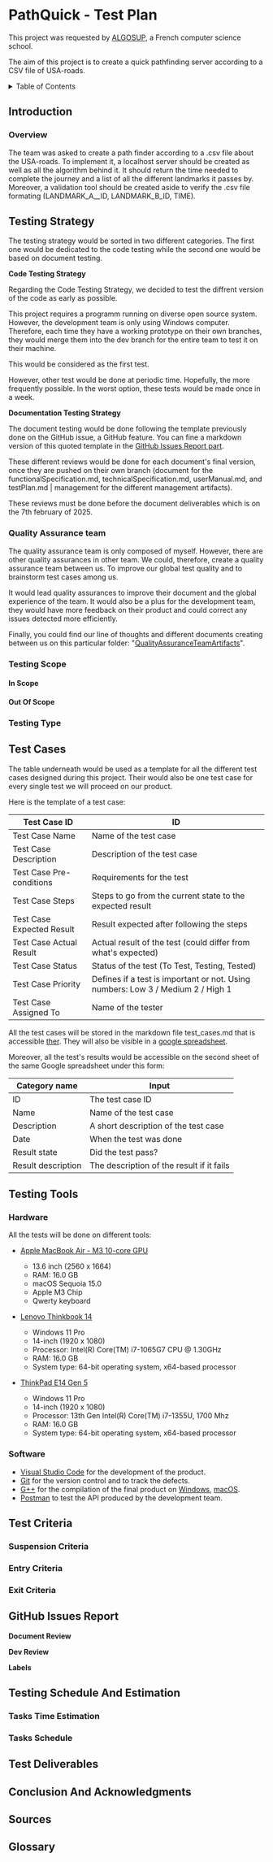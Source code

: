# PathQuick - Test Plan

This project was requested by [ALGOSUP](https://algosup.com), a French computer science school.

The aim of this project is to create a quick pathfinding server according to a CSV file of USA-roads.

<details>
<summary>Table of Contents</summary>

<!-- TODO -->
    
</details>

## Introduction

### Overview

The team was asked to create a path finder according to a .csv file about the USA-roads. To implement it, a localhost server should be created as well as all the algorithm behind it.
It should return the time needed to complete the journey and a list of all the different landmarks it passes by.
Moreover, a validation tool should be created aside to verify the .csv file formating (LANDMARK_A__ID, LANDMARK_B_ID, TIME).

## Testing Strategy

The testing strategy would be sorted in two different categories. The first one would be dedicated to the code testing while the second one would be based on document testing.

**Code Testing Strategy**

Regarding the Code Testing Strategy, we decided to test the diffrent version of the code as early as possible.

This project requires a programm running on diverse open source system. However, the development team is only using Windows computer. Therefore, each time they have a working prototype on their own branches, they would merge them into the dev branch for the entire team to test it on their machine.

This would be considered as the first test.

However, other test would be done at periodic time. Hopefully, the more frequently possible. In the worst option, these tests would be made once in a week.

<!-- Our testing strategy will be based on three different testing types. At first, we will use [smoke testing](#smoke-testing) to see basic functionalities. Then we will use some [unit tests](#unit-testing) to see in more detail if the code runs as expected. We will also use some [agile testing](#agile-testing) to test the code before each push on GitHub. -->

**Documentation Testing Strategy**

The document testing would be done following the template previously done on the GitHub issue, a GitHub feature. You can fine a markdown version of this quoted template in the [GitHub Issues Report part](#github-issues-report).

These different reviews would be done for each document's final version, once they are pushed on their own branch (document for the functionalSpecification.md, technicalSpecification.md, userManual.md, and testPlan.md | management for the different management artifacts).

These reviews must be done before the document deliverables which is on the 7th february of 2025.

### Quality Assurance team

The quality assurance team is only composed of myself. However, there are other quality assurances in other team. We could, therefore, create a quality assurance team between us. To improve our global test quality and to brainstorm test cases among us.

It would lead quality assurances to improve their document and the global experience of the team. It would also be a plus for the development team, they would have more feedback on their product and could correct any issues detected more efficiently.

Finally, you could find our line of thoughts and different documents creating between us on this particular folder: "[QualityAssuranceTeamArtifacts]()".
<!-- Unused for now -->

### Testing Scope

<!-- Testing will focus on assembly instruction and the assembler. -->

#### In Scope

<!-- - Assembly instruction:
  - All the instructions defined in the [Functional Specification](/documents/functional/functional_specification.md) should function as intended.
- Assembler:
  - Absence of significant bug;
  - Should run properly;
  - Should assemble the files;
- Emulator:
  - Absence of significant bug;
  - Should run properly;
  - Should interpret ASM files;
- Documentation:
  - Spelling accuracy;
  - Typographical errors;
  - Naming conventions; -->

#### Out Of Scope

<!-- - Font details;
- Interrupt instruction; -->

### Testing Type

<!-- #### Smoke testing -->

<!-- The quality assurance would use a smoke testing strategy for the assembler, like this he would be sure that it would work as intended by doing some easy tests each time he would run the code. -->

<!-- #### Unit testing -->

<!-- The quality assurance will also use Unit tests for all the particular instructions in the assembly language created by the team. It will also be used to ensure that some functions in the assembler work as intended. -->

<!-- #### Agile testing -->

<!-- Finally, the quality assurance will use an agile testing strategy. This means that he should be reactive each time a version is pushed on the repository and test them. -->

## Test Cases

The table underneath would be used as a template for all the different test cases designed during this project. Their would also be one test case for every single test we will proceed on our product.

Here is the template of a test case:

| Test Case ID              | ID                                                                         |
|---------------------------|----------------------------------------------------------------------------|
| Test Case Name            | Name of the test case                                                      |
| Test Case Description     | Description of the test case                                               |
| Test Case Pre-conditions  | Requirements for the test                                                  |
| Test Case Steps           | Steps to go from the current state to the expected result                  |
| Test Case Expected Result | Result expected after following the steps                                  |
| Test Case Actual Result   | Actual result of the test (could differ from what's expected)              |
| Test Case Status          | Status of the test (To Test, Testing, Tested)                              |
| Test Case Priority        | Defines if a test is important or not. Using numbers: Low  3 / Medium 2 / High 1 |
| Test Case Assigned To     | Name of the tester                                                         |

All the test cases will be stored in the markdown file test_cases.md that is accessible [ther](/documents/QA/test_cases.md). They will also be visible in a [google spreadsheet]().

Moreover, all the test's results would be accessible on the second sheet of the same Google spreadsheet under this form:

<!-- To redefine -->
| Category name      | Input                                     |
| ------------------ | ----------------------------------------- |
| ID                 | The test case ID                          |
| Name               | Name of the test case                     |
| Description        | A short description of the test case      |
| Date               | When the test was done                    |
| Result state       | Did the test pass?                        |
| Result description | The description of the result if it fails |

## Testing Tools

### Hardware

All the tests will be done on different tools:

- [Apple MacBook Air - M3 10-core GPU](https://www.apple.com/fr/shop/buy-mac/macbook-air/13-pouces-m3)
  - 13.6 inch (2560 x 1664)
  - RAM: 16.0 GB
  - macOS Sequoia 15.0
  - Apple M3 Chip
  - Qwerty keyboard

- [Lenovo Thinkbook 14](https://pcsupport.lenovo.com/us/en/products/laptops-and-netbooks/thinkbook-series/thinkbook-14-iil/20sl)
  - Windows 11 Pro
  - 14-inch (1920 x 1080)
  - Processor: Intel(R) Core(TM) i7-1065G7 CPU @ 1.30GHz
  - RAM: 16.0 GB
  - System type: 64-bit operating system, x64-based processor
  
- [ThinkPad E14 Gen 5](https://www.lenovo.com/fr/fr/p/laptops/thinkpad/thinkpade/thinkpad-e14-gen-5-(14-inch-intel)/len101t0064)
  - Windows 11 Pro
  - 14-inch (1920 x 1080)
  - Processor: 13th Gen Intel(R) Core(TM) i7-1355U, 1700 Mhz
  - RAM: 16.0 GB
  - System type: 64-bit operating system, x64-based processor

### Software

- [Visual Studio Code](https://code.visualstudio.com/) for the development of the product.
- [Git](https://git-scm.com/) for the version control and to track the defects.
- [G++](https://en.wikipedia.org/wiki/GNU_Compiler_Collection) for the compilation of the final product on [Windows](https://code.visualstudio.com/docs/cpp/config-mingw), [macOS](https://code.visualstudio.com/docs/cpp/config-clang-mac).
- [Postman](https://www.postman.com) to test the API produced by the development team.

## Test Criteria

### Suspension Criteria

<!-- When a test is done, if a suspension criteria is reached, we stop the following test, and the development team, as well as the quality assurance team, will work together until the issue is fixed. This method will allow us to take issues one by one and not create a program with existing issues inside. It would avoid generating more issues. -->

### Entry Criteria

<!-- The entry criteria are the criteria needed for the well-being of the test and to ensure to proceed in the best environment possible. \
The three main criteria are:
- Be sure to proceed with the tests on a valid version of the code;
- Be sure to have the unit tests required;
- Be sure that the environment is correctly set for the tests; -->

### Exit Criteria

<!-- The exit criteria should specify the requirements to complete before the end of the testing phase. \
These criteria are:
- We need to have at least an 80% success rate;
- We need to have no critical or high-severity defects during the tests;
- All the little and medium severity issues should be reported; -->

## GitHub Issues Report

**Document Review**

<!-- To provide a better bug report, I chose to create a bug report template that we can apply to GitHub issues. It allows the people who found a bug to report it quickly and effectively with the main information needed. \
Here is a picture of the template:

![Bug report high](/documents/QA/pictures/bug_report_high.png)
![Bug report low](/documents/QA/pictures/bug_report_low.png) -->

**Dev Review**

<!-- TODO -->

**Labels**

<!-- I also provide labels to my team, permitting us to have a better comprehension of the bug, just with the title and the labels. There are 15 of them: -->

<!-- |Label|Description|
|:-----:|-----------|
|![Bug Label](/documents/QA/pictures/bug_label.png)|Something isn't working|
|![Critical Label](/documents/QA/pictures/critical_label.png)|Critical Priority|
|![Dev Label](/documents/QA/pictures/dev_label.png)|Use for Dev|
|![Documentation Label](/documents/QA/pictures/documentation_label.png)|Improvements or additions to documentation|
|![Duplicate Label](/documents/QA/pictures/duplicate_label.png)|This issue or pull request already exists|
|![Enhancement Label](/documents/QA/pictures/enhancement_label.png)|New feature or request|
|![Good first issue Label](/documents/QA/pictures/good_first_issue_label.png)|Good for newcomers|
|![Help wanted Label](/documents/QA/pictures/help_wanted_label.png)|Extra attention is needed|
|![High Label](/documents/QA/pictures/high_label.png)|High Priority|
|![Invalid Label](/documents/QA/pictures/invalid_label.png)|This doesn't seem right|
|![Low Label](/documents/QA/pictures/low_label.png)|Low Priority|
|![medium Label](/documents/QA/pictures/medium_label.png)|Medium Priority|
|![Question Label](/documents/QA/pictures/question_label.png)|Further information is requested|
|![Test case Label](/documents/QA/pictures/test_case_label.png)|Use for test case|
|![Wontfix Label](/documents/QA/pictures/wontfix_label.png)|This will not be worked on| -->

## Testing Schedule And Estimation

### Tasks Time Estimation

<!-- |Task|Duration|
|----|--------|
|Requirement specification documentation review|5 hours|
|Test plan writing|20 hours|
|Test cases creation|10 hours|
|Assembly testing|15 hours|
|Quality assurance meeting|4 hours|
|Test case execution|20 hours|
|GitHub initialization|2 hours|
|Bug reports|12 hours|
|Bug data report|6 hours| -->

<!-- All the durations defined here are only estimations! It could take more or less time according to the advancement of the tasks, the extra hours outside the school, or even if the test cases don't occur any errors or issues. -->

### Tasks Schedule

<!-- |Task|Start date|End date|
|----|----------|--------|
|GitHub initialization|01/22/24|01/22/24|
|Test plan writing|01/22/24|02/16/24|
|Test cases creation|01/22/24|02/16/24|
|Assembly testing|01/22/24|01/30/24|
|Functional specification review|01/29/24|01/30/24|
|Quality assurance meeting|01/29/24|01/29/24|
|Functional specification review|02/08/24|02/09/24|
|Test case execution|01/30/24|02/23/24|
|Bug reports|01/30/24|02/23/24|
|Bug data report|01/30/24|02/23/24| -->

## Test Deliverables

<!-- - **Test plan:** It will define how the tests should be done and the strategy chosen.
- **Test cases:** It will contain all the tests that will be done to see if the product is functional.
- **Bug reports:** Each will contain a report about a bug found during the test sessions.
- **Bug data report:** It will allow us to see all of the reports in one place. -->

## Conclusion And Acknowledgments

<!-- The testing part of a project is one of the most important ones. If the quality isn't assured, then the product would not work as intended, this is why this part is such an important one.

We would thank all the members of the team who worked on this project.
We would thank the other quality assurances that we work with, our product would have been less good without their help.

We would also thank our teacher [Caroline CORDIER](https://www.linkedin.com/in/caroline-cordier-dpo/), who taught us the fundamentals of a good test plan and the quality assurance role.

We would also thank the previous project quality assurance, who helped us by giving us hints.

Finally, we would then thank [ALGOSUP](https://algosup.com) for this project and this opportunity to develop our skills once again. -->

## Sources

<!-- - [Cambridge Dictionary](https://dictionary.cambridge.org/)
- [GitHub](https://github.com/)
- [Informatica](https://www.informatica.com/eng.html)
- [TechTarget](https://www.techtarget.com/)
- [Wikipedia](https://en.wikipedia.org/wiki/Main_Page) -->

## Glossary

<!-- |Term|Definition|Source|
|----|----------|------|
|Agile testing|A software development practice that promotes frequent, automated testing of new code as it is completed and stipulates that defects should be fixed as soon as they are found.|[Informatica](https://www.informatica.com/in/services-and-training/glossary-of-terms/agile-testing-definition.html#:~:text=Agile%20testing%20is%20a%20software,soon%20as%20they%20are%20found.)|
|Assembler|A program that changes computer instructions into machine code (= a set of numbers that gives instructions to a computer).|[Cambridge Dictionary](https://dictionary.cambridge.org/fr/dictionnaire/anglais/assembler)|
|Assembly language|In computer programming, assembly language is any low-level programming language with a very strong correspondence between the instructions in the language and the architecture's machine code instructions.|[Wikipedia](https://en.wikipedia.org/wiki/Assembly_language)|
|Compiler|In computing, a compiler is a computer program that translates computer code written in one programming language (the source language) into another language (the target language).|[Wikipedia](https://en.wikipedia.org/wiki/Compiler)|
|C language|C is a general-purpose computer programming language. C is commonly used on computer architectures that range from the largest supercomputers to the smallest microcontrollers and embedded systems.|[Wikipedia](https://en.wikipedia.org/wiki/C_(programming_language))|
|Git|A distributed version control system that tracks changes in any set of computer files, usually used for coordinating work among programmers who are collaboratively developing source code during software development.|[Wikipedia](https://en.wikipedia.org/wiki/Git)|
|GitHub|GitHub, Inc. is an AI-powered developer platform that allows developers to create, store, manage, and share their code.|[Wikipedia](https://en.wikipedia.org/wiki/GitHub)|
|GitHub Issues|GitHub Issues are items you can create in a repository to plan, discuss, and track work. Issues are simple to create and flexible to suit a variety of scenarios. You can use issues to track work, give or receive feedback, collaborate on ideas or tasks, and efficiently communicate with others.|[GitHub](https://docs.github.com/en/issues/tracking-your-work-with-issues/about-issues)|
|GNU Compiler Collection (GCC)|The GNU Compiler Collection (GCC) is an optimizing compiler produced by the GNU Project supporting various programming languages, hardware architectures, and operating systems.|[Wikipedia](https://en.wikipedia.org/wiki/GNU_Compiler_Collection)|
|Interpreter|In computer science, an interpreter is a computer program that directly executes instructions written in a programming or scripting language, without requiring them previously to have been compiled into a machine language program.|[Wikipedia](https://en.wikipedia.org/wiki/Interpreter_(computing))|
|Linux|Linux is a family of open-source Unix-like operating systems based on the Linux kernel, an operating system kernel first released on September 17, 1991, by Linus Torvalds.|[Wikipedia](https://en.wikipedia.org/wiki/Linux)|
|MacOS|MacOS, originally Mac OS X, previously shortened as OS X, is an operating system developed and marketed by Apple Inc.|[Wikipedia](https://en.wikipedia.org/wiki/MacOS)|
|Test case|In software engineering, a test case is a specification of the inputs, execution conditions, testing procedure, and expected results that define a single test to be executed to achieve a particular software testing objective, such as to exercise a particular program path or to verify compliance with a specific requirement.|[Wikipedia](https://en.wikipedia.org/wiki/Test_case)|
|Smoke testing|A software testing method that is used to determine if a new software build is ready for the next testing phase. This testing method determines if the most crucial functions of a program work but does not delve into finer details.|[TechTarget](https://www.techtarget.com/searchsoftwarequality/definition/smoke-testing#:~:text=Smoke%20testing%2C%20also%20called%20build,not%20delve%20into%20finer%20details.)|
|Unit testing|A software testing method by which individual units of source code—sets of one or more computer program modules together with associated control data, usage procedures, and operating procedures—are tested to determine whether they are fit for use.|[Wikipedia](https://en.wikipedia.org/wiki/Unit_testing)|
|Visual Studio Code|Visual Studio Code, also commonly referred to as VS Code, is a source-code editor developed by Microsoft for Windows, Linux, and macOS. Features include support for debugging, syntax highlighting, intelligent code completion, snippets, code refactoring, and embedded Git.|[Wikipedia](https://en.wikipedia.org/wiki/Visual_Studio_Code)|
|Windows|Microsoft Windows is a group of several proprietary graphical operating system families developed and marketed by Microsoft. Each family caters to a certain sector of the computing industry.|[Wikipedia](https://en.wikipedia.org/wiki/Microsoft_Windows)| -->